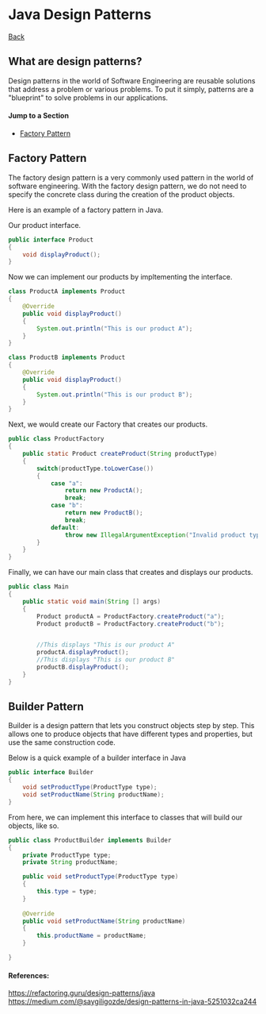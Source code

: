 # Java Design Patterns
[Back](./design.md)

## What are design patterns?
Design patterns in the world of Software Engineering are reusable solutions that address a problem or various problems. To put it simply, patterns are a "blueprint" to solve problems in our applications.

#### Jump to a Section
- [Factory Pattern](#factory-pattern)


## Factory Pattern
The factory design pattern is a very commonly used pattern in the world of software engineering. With the factory design pattern, we do not need to specify the concrete class during the creation of the product objects.

Here is an example of a factory pattern in Java.

Our product interface.
```Java
public interface Product
{
    void displayProduct();
}
```

Now we can implement our products by impltementing the interface.
```Java
class ProductA implements Product
{
    @Override
    public void displayProduct()
    {
        System.out.println("This is our product A");
    }
}

class ProductB implements Product
{
    @Override
    public void displayProduct()
    {
        System.out.println("This is our product B");
    }
}

```

Next, we would create our Factory that creates our products.

```Java
public class ProductFactory
{
    public static Product createProduct(String productType)
    {
        switch(productType.toLowerCase())
        {
            case "a":
                return new ProductA();
                break;
            case "b":
                return new ProductB();
                break;
            default:
                throw new IllegalArgumentException("Invalid product type: " + productType);
        }
    }
}

```

Finally, we can have our main class that creates and displays our products.

```Java
public class Main
{
    public static void main(String [] args)
    {
        Product productA = ProductFactory.createProduct("a");
        Product productB = ProductFactory.createProduct("b");


        //This displays "This is our product A"
        productA.displayProduct();
        //This displays "This is our product B"
        productB.displayProduct();
    }
}
```

## Builder Pattern
Builder is a design pattern that lets you construct objects step by step. This allows one to produce objects that have different types and properties, but use the same construction code.

Below is a quick example of a builder interface in Java
```Java
public interface Builder
{
    void setProductType(ProductType type);
    void setProductName(String productName);
}

```

From here, we can implement this interface to classes that will build our objects, like so.

```Java
public class ProductBuilder implements Builder
{
    private ProductType type;
    private String productName;

    public void setProductType(ProductType type)
    {
        this.type = type;
    }
    
    @Override
    public void setProductName(String productName)
    {
        this.productName = productName;
    }

}
```

#### References:
https://refactoring.guru/design-patterns/java
https://medium.com/@saygiligozde/design-patterns-in-java-5251032ca244